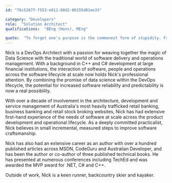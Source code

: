 ```yaml
---
id: "76c5267f-f552-e611-80d2-00155d01ee33"

category: "Developers"
role:  "Solution Architect"
qualifications:  "BEng (Hons), MEng"

quote:  "To forget one's purpose is the commonest form of stupidity. Friedrich Nietzsche"
---
```


Nick is a DevOps Architect with a passion for weaving together the magic of Data Science with the traditional world of software delivery and operations management. With a background in C++ and C# development at large financial institutions, the interaction of software, people and operations across the software lifecycle at scale now holds Nick's professional attention. By combining the promise of data science within the DevOps lifecycle, the potential for increased software reliability and predictability is now a real possibility.

With over a decade of involvement in the architecture, development and service management of Australia's most heavily trafficked retail banking, business banking and retail stock broking websites, Nick has had extensive first-hand experience of the needs of software at scale across the product development and operational lifecycle. As a deeply committed practicalist, Nick believes in small incremental, measured steps to improve software craftsmanship.

Nick has also had an extensive career as an author with over a hundred published articles across MSDN, CodeGuru and Australian Developer, and has been the author or co-author of three published technical books. He has presented at numerous conferences including TechEd and was awarded the MVP award for .NET, C# and C++.

Outside of work, Nick is a keen runner, backcountry skier and kayaker.  